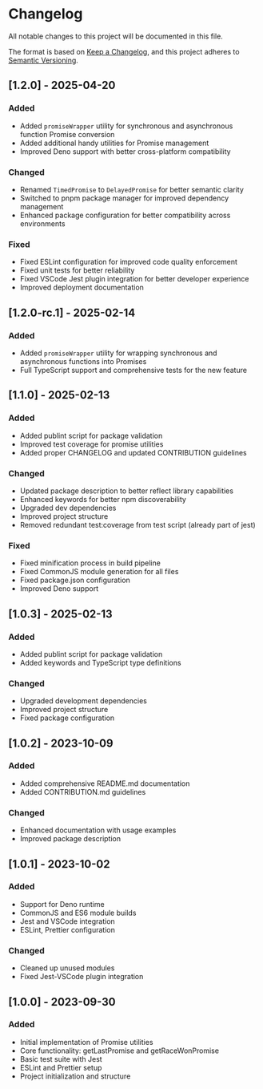 # Changelog

All notable changes to this project will be documented in this file.

The format is based on [Keep a Changelog](https://keepachangelog.com/en/1.0.0/), and this project adheres to
[Semantic Versioning](https://semver.org/spec/v2.0.0.html).

## [1.2.0] - 2025-04-20

### Added

- Added `promiseWrapper` utility for synchronous and asynchronous function Promise conversion
- Added additional handy utilities for Promise management
- Improved Deno support with better cross-platform compatibility

### Changed

- Renamed `TimedPromise` to `DelayedPromise` for better semantic clarity
- Switched to pnpm package manager for improved dependency management
- Enhanced package configuration for better compatibility across environments

### Fixed

- Fixed ESLint configuration for improved code quality enforcement
- Fixed unit tests for better reliability
- Fixed VSCode Jest plugin integration for better developer experience
- Improved deployment documentation

## [1.2.0-rc.1] - 2025-02-14

### Added

- Added `promiseWrapper` utility for wrapping synchronous and asynchronous functions into Promises
- Full TypeScript support and comprehensive tests for the new feature

## [1.1.0] - 2025-02-13

### Added

- Added publint script for package validation
- Improved test coverage for promise utilities
- Added proper CHANGELOG and updated CONTRIBUTION guidelines

### Changed

- Updated package description to better reflect library capabilities
- Enhanced keywords for better npm discoverability
- Upgraded dev dependencies
- Improved project structure
- Removed redundant test:coverage from test script (already part of jest)

### Fixed

- Fixed minification process in build pipeline
- Fixed CommonJS module generation for all files
- Fixed package.json configuration
- Improved Deno support

## [1.0.3] - 2025-02-13

### Added

- Added publint script for package validation
- Added keywords and TypeScript type definitions

### Changed

- Upgraded development dependencies
- Improved project structure
- Fixed package configuration

## [1.0.2] - 2023-10-09

### Added

- Added comprehensive README.md documentation
- Added CONTRIBUTION.md guidelines

### Changed

- Enhanced documentation with usage examples
- Improved package description

## [1.0.1] - 2023-10-02

### Added

- Support for Deno runtime
- CommonJS and ES6 module builds
- Jest and VSCode integration
- ESLint, Prettier configuration

### Changed

- Cleaned up unused modules
- Fixed Jest-VSCode plugin integration

## [1.0.0] - 2023-09-30

### Added

- Initial implementation of Promise utilities
- Core functionality: getLastPromise and getRaceWonPromise
- Basic test suite with Jest
- ESLint and Prettier setup
- Project initialization and structure
